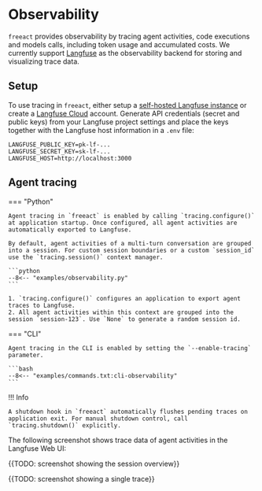 # Observability

`freeact` provides observability by tracing agent activities, code executions and models calls, including token usage and accumulated costs. 
We currently support [Langfuse](https://langfuse.com) as the observability backend for storing and visualizing trace data.

## Setup

To use tracing in `freeact`, either setup a [self-hosted Langfuse instance](https://langfuse.com/self-hosting/docker-compose) or create a [Langfuse Cloud](https://cloud.langfuse.com/auth/sign-in) account. 
Generate API credentials (secret and public keys) from your Langfuse project settings and place the keys together with the Langfuse host information in a `.env` file:

```env title=".env"
LANGFUSE_PUBLIC_KEY=pk-lf-...
LANGFUSE_SECRET_KEY=sk-lf-...
LANGFUSE_HOST=http://localhost:3000
```

## Agent tracing

=== "Python"

    Agent tracing in `freeact` is enabled by calling `tracing.configure()` at application startup. Once configured, all agent activities are automatically exported to Langfuse.

    By default, agent activities of a multi-turn conversation are grouped into a session. For custom session boundaries or a custom `session_id` use the `tracing.session()` context manager.
    
    ```python
    --8<-- "examples/observability.py"
    ```

    1. `tracing.configure()` configures an application to export agent traces to Langfuse.
    2. All agent activities within this context are grouped into the session `session-123`. Use `None` to generate a random session id.

=== "CLI"

    Agent tracing in the CLI is enabled by setting the `--enable-tracing` parameter.

    ```bash
    --8<-- "examples/commands.txt:cli-observability"
    ```

!!! Info

    A shutdown hook in `freeact` automatically flushes pending traces on application exit. For manual shutdown control, call `tracing.shutdown()` explicitly.


The following screenshot shows trace data of agent activities in the Langfuse Web UI:

{{TODO: screenshot showing the session overview}}

{{TODO: screenshot showing a single trace}}
